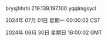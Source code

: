 brysjhhrhl 219.139.197.100 yqqlmgsycl

2024年 07月 01日 星期一 00:00:02 CST

2024年 06月 30日 星期日 16:00:02 GMT
